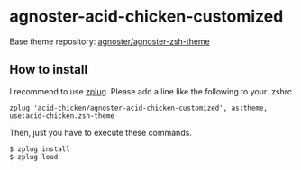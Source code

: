# agnoster-acid-chicken-customized

Base theme repository: [agnoster/agnoster-zsh-theme](https://github.com/agnoster/agnoster-zsh-theme)

## How to install

I recommend to use [zplug](https://github.com/zplug/zplug).
Please add a line like the following to your .zshrc
```shell
zplug 'acid-chicken/agnoster-acid-chicken-customized', as:theme, use:acid-chicken.zsh-theme
```
Then, just you have to execute these commands.
```shell
$ zplug install
$ zplug load
```
